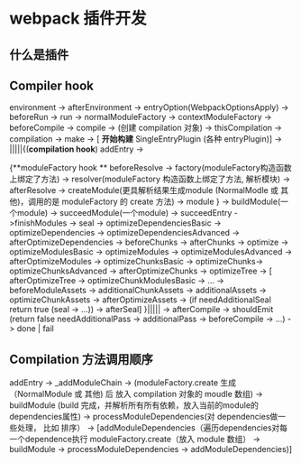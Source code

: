 # webpack 插件开发

## 什么是插件

## Compiler hook

environment -> afterEnvironment -> entryOption(WebpackOptionsApply) -> beforeRun -> run -> normalModuleFactory -> contextModuleFactory -> beforeCompile -> compile -> (创建 compilation 对象) -> thisCompilation -> compilation -> make -> [ **开始构建** SingleEntryPlugin (各种 entryPlugin)] -> |||||{(**compilation hook**) addEntry ->  

 {**moduleFactory hook ** beforeResolve -> factory(moduleFactory构造函数上绑定了方法)  -> resolver(moduleFactory 构造函数上绑定了方法, 解析模块) -> afterResolve -> createModule(更具解析结果生成module (NormalModle 或 其他)，调用的是 moduleFactory 的 create 方法) -> module } -> buildModule(一个module) -> succeedModule(一个module) -> succeedEntry ->finishModules -> seal -> optimizeDependenciesBasic -> optimizeDependencies -> optimizeDependenciesAdvanced -> afterOptimizeDependencies -> beforeChunks -> afterChunks -> optimize -> optimizeModulesBasic -> optimizeModules -> optimizeModulesAdvanced -> afterOptimizeModules -> optimizeChunksBasic -> optimizeChunks-> optimizeChunksAdvanced -> afterOptimizeChunks -> optimizeTree -> [ afterOptimizeTree -> optimizeChunkModulesBasic -> ... ->  beforeModuleAssets -> additionalChunkAssets -> additionalAssets -> optimizeChunkAssets -> afterOptimizeAssets -> (if needAdditionalSeal return true (seal -> ...)) -> afterSeal] }||||| -> afterCompile -> shouldEmit (return false needAdditionalPass -> additionalPass -> beforeCompile -> ...) -> done | fail


## Compilation 方法调用顺序



addEntry -> _addModuleChain -> (moduleFactory.create 生成（NormalModule 或 其他) 后 放入 compilation 对象的 moudle 数组) -> buildModule (build 完成，并解析所有所有依赖，放入当前的module的dependencies属性) -> processModuleDependencies(对 dependencies做一些处理， 比如 排序） -> [addModuleDependencies（遍历dependencies对每一个dependence执行 moduleFactory.create（放入 module 数组） -> buildModule -> processModuleDependencies -> addModuleDependencies)]